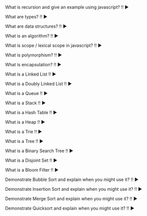 What is recursion and give an example using javascript?
!!
▶

What are types?
!!
▶

What are data structures?
!!
▶

What is an algorithm?
!!
▶

What is scope / lexical scope in javascript?
!!
▶

What is polymorphism?
!!
▶

What is encapsulation?
!!
▶

What is a Linked List
!!
▶

What is a Doubly Linked List
!!
▶

What is a Queue
!!
▶

What is a Stack
!!
▶

What is a Hash Table
!!
▶

What is a Heap
!!
▶

What is a Trie
!!
▶

What is a Tree
!!
▶

What is a Binary Search Tree
!!
▶

What is a Disjoint Set
!!
▶

What is a Bloom Filter
!!
▶

Demonstrate Bubble Sort and explain when you might use it?
!!
▶

Demonstrate Insertion Sort and explain when you might use it?
!!
▶

Demonstrate Merge Sort and explain when you might use it?
!!
▶

Demonstrate Quicksort and explain when you might use it?
!!
▶
